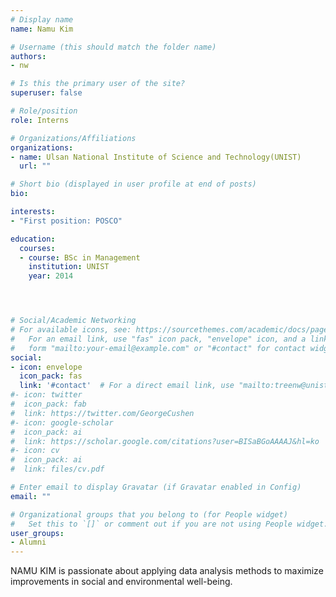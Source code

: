 ```yaml
---
# Display name
name: Namu Kim

# Username (this should match the folder name)
authors:
- nw

# Is this the primary user of the site?
superuser: false

# Role/position
role: Interns

# Organizations/Affiliations
organizations:
- name: Ulsan National Institute of Science and Technology(UNIST)
  url: ""

# Short bio (displayed in user profile at end of posts)
bio: 

interests:
- "First position: POSCO"

education:
  courses:
  - course: BSc in Management
    institution: UNIST
    year: 2014




# Social/Academic Networking
# For available icons, see: https://sourcethemes.com/academic/docs/page-builder/#icons
#   For an email link, use "fas" icon pack, "envelope" icon, and a link in the
#   form "mailto:your-email@example.com" or "#contact" for contact widget.
social:
- icon: envelope
  icon_pack: fas
  link: '#contact'  # For a direct email link, use "mailto:treenw@unist.ac.kr".
#- icon: twitter
#  icon_pack: fab
#  link: https://twitter.com/GeorgeCushen
#- icon: google-scholar
#  icon_pack: ai
#  link: https://scholar.google.com/citations?user=BISaBGoAAAAJ&hl=ko
#- icon: cv
#  icon_pack: ai
#  link: files/cv.pdf

# Enter email to display Gravatar (if Gravatar enabled in Config)
email: ""

# Organizational groups that you belong to (for People widget)
#   Set this to `[]` or comment out if you are not using People widget.
user_groups:
- Alumni
---
```


NAMU KIM is passionate about applying data analysis methods to maximize improvements in social and environmental well-being.

